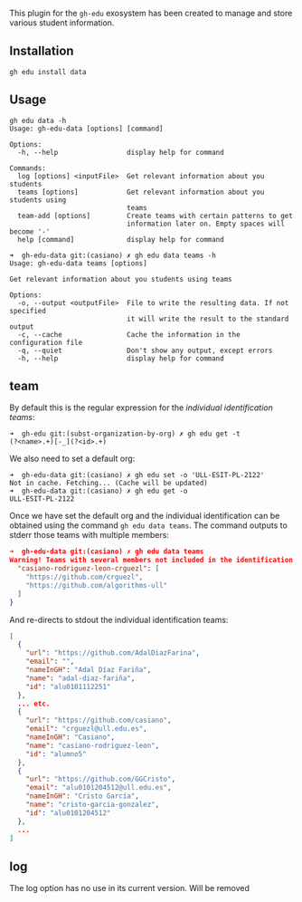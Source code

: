 This plugin for the ``gh-edu`` exosystem has been created to manage and store various student information.

## Installation

```
gh edu install data
```

## Usage

```
gh edu data -h 
Usage: gh-edu-data [options] [command]

Options:
  -h, --help                 display help for command

Commands:
  log [options] <inputFile>  Get relevant information about you students
  teams [options]            Get relevant information about you students using
                             teams
  team-add [options]         Create teams with certain patterns to get
                             information later on. Empty spaces will become '-'
  help [command]             display help for command
```

```
➜  gh-edu-data git:(casiano) ✗ gh edu data teams -h
Usage: gh-edu-data teams [options]

Get relevant information about you students using teams

Options:
  -o, --output <outputFile>  File to write the resulting data. If not specified
                             it will write the result to the standard output
  -c, --cache                Cache the information in the configuration file
  -q, --quiet                Don't show any output, except errors
  -h, --help                 display help for command
```


## team

By default this is the regular expression for the *individual identification teams*:

```
➜  gh-edu git:(subst-organization-by-org) ✗ gh edu get -t
(?<name>.+)[-_](?<id>.+)
``` 

We also need to set a default org:

```
➜  gh-edu-data git:(casiano) ✗ gh edu set -o 'ULL-ESIT-PL-2122'
Not in cache. Fetching... (Cache will be updated)
➜  gh-edu-data git:(casiano) ✗ gh edu get -o
ULL-ESIT-PL-2122
```

Once we have set the default org and the individual identification can be obtained using the command `gh edu data teams`.
The command outputs to stderr those teams with multiple members:

```json
➜  gh-edu-data git:(casiano) ✗ gh edu data teams
Warning! Teams with several members not included in the identification process: {
  "casiano-rodriguez-leon-crguezl": [
    "https://github.com/crguezl",
    "https://github.com/algorithms-ull"
  ]
}
```

And re-directs to stdout the individual identification teams:

```json
[
  {
    "url": "https://github.com/AdalDiazFarina",
    "email": "",
    "nameInGH": "Adal Díaz Fariña",
    "name": "adal-diaz-fariña",
    "id": "alu0101112251"
  },
  ... etc.
  {
    "url": "https://github.com/casiano",
    "email": "crguezl@ull.edu.es",
    "nameInGH": "Casiano",
    "name": "casiano-rodriguez-leon",
    "id": "alumno5"
  },
  {
    "url": "https://github.com/GGCristo",
    "email": "alu0101204512@ull.edu.es",
    "nameInGH": "Cristo García",
    "name": "cristo-garcia-gonzalez",
    "id": "alu0101204512"
  },
  ...
]
```

## log

The log option has no use in its current version. Will be removed